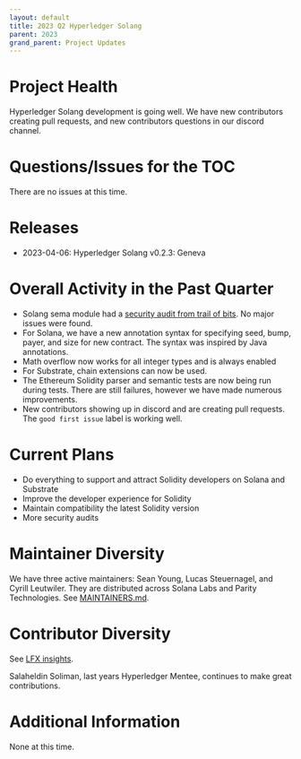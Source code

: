 ```yaml
---
layout: default
title: 2023 Q2 Hyperledger Solang
parent: 2023
grand_parent: Project Updates
---
```


# Project Health

Hyperledger Solang development is going well. We have new contributors creating pull requests,
and new contributors questions in our discord channel.

# Questions/Issues for the TOC

There are no issues at this time.

# Releases

* 2023-04-06: Hyperledger Solang v0.2.3: Geneva

# Overall Activity in the Past Quarter

 * Solang sema module had a [security audit from trail of bits](https://github.com/solana-labs/security-audits/blob/master/solang/Trail_of_Bits_Solang_Final_report.pdf).
   No major issues were found.
 * For Solana, we have a new annotation syntax for specifying seed, bump, payer, and size for
   new contract. The syntax was inspired by Java annotations.
 * Math overflow now works for all integer types and is always enabled
 * For Substrate, chain extensions can now be used.
 * The Ethereum Solidity parser and semantic tests are now being run during tests. There are
   still failures, however we have made numerous improvements.
 * New contributors showing up in discord and are creating pull requests. The `good first issue` label
   is working well.

# Current Plans

* Do everything to support and attract Solidity developers on Solana and Substrate
* Improve the developer experience for Solidity
* Maintain compatibility the latest Solidity version
* More security audits

# Maintainer Diversity

We have three active maintainers: Sean Young, Lucas Steuernagel, and Cyrill Leutwiler. They are distributed across Solana Labs and Parity Technologies. See [MAINTAINERS.md](https://github.com/hyperledger/solang/blob/main/MAINTAINERS.md).

# Contributor Diversity

See [LFX insights](https://insights.lfx.linuxfoundation.org/projects/hyperledger%2Fsolang/dashboard;subTab=technical?time=%7B%22from%22:%222023-03-12T00:00:00.000Z%22,%22type%22:%22absolute%22,%22to%22:%222023-05-16T23:00:00.000Z%22%7D).

Salaheldin Soliman, last years Hyperledger Mentee, continues to make great contributions.

# Additional Information

None at this time.


